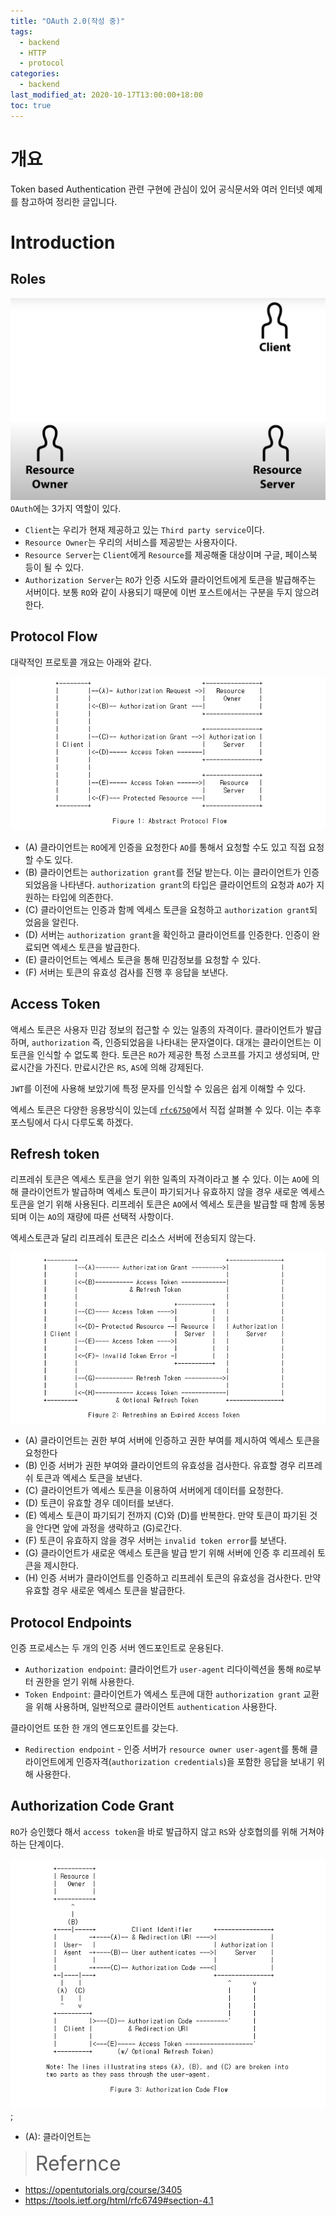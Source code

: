 ```yaml
---
title: "OAuth 2.0(작성 중)"
tags:
  - backend
  - HTTP
  - protocol
categories:
  - backend
last_modified_at: 2020-10-17T13:00:00+18:00
toc: true
---
```


# 개요

Token based Authentication 관련 구현에 관심이 있어 공식문서와 여러 인터넷 예제를 참고하여 정리한 글입니다.

# Introduction

## Roles

![이미지1](/assets/images/oauth-role.PNG)
`OAuth`에는 3가지 역할이 있다.
- `Client`는 우리가 현재 제공하고 있는 `Third party service`이다.
- `Resource Owner`는 우리의 서비스를 제공받는 사용자이다.
- `Resource Server`는 `Client`에게 `Resource`를 제공해줄 대상이며 구글, 페이스북 등이 될 수 있다.
- `Authorization Server`는  `RO`가 인증 시도와 클라이언트에게 토큰을 발급해주는 서버이다. 보통 `RO`와 같이 사용되기 때문에 이번 포스트에서는 구분을 두지 않으려 한다.

## Protocol Flow

대략적인 프로토콜 개요는 아래와 같다.

![이미지4](/assets/images/OAuth-protocol-flow.PNG)

- (A) 클라이언트는 `RO`에게 인증을 요청한다 `AO`를 통해서 요청할 수도 있고 직접 요청할 수도 있다.
- (B) 클라이언트는 `authorization grant`를 전달 받는다. 이는 클라이언트가 인증되었음을 나타낸다. `authorization grant`의 타입은 클라이언트의 요청과 `AO`가 지원하는 타입에 의존한다.
- (C) 클라이언트는 인증과 함께 엑세스 토큰을 요청하고 `authorization grant`되었음을 알린다.
- (D) 서버는 `authorization grant`을 확인하고 클라이언트를 인증한다. 인증이 완료되면 엑세스 토큰을 발급한다.
- (E) 클라이언트는 엑세스 토큰을 통해 민감정보를 요청할 수 있다.
- (F) 서버는 토큰의 유효성 검사를 진행 후 응답을 보낸다.


## Access Token

액세스 토큰은 사용자 민감 정보의 접근할 수 있는 일종의 자격이다. 클라이언트가 발급하며, `authorization` 즉, 인증되었음을 나타내는 문자열이다.
대개는 클라이언트는 이 토큰을 인식할 수 없도록 한다. 토큰은 `RO`가 제공한 특정 스코프를 가지고 생성되며, 만료시간을 가진다. 만료시간은 `RS`, `AS`에 의해 강제된다.

`JWT`를 이전에 사용해 보았기에 특정 문자를 인식할 수 있음은 쉽게 이해할 수 있다.

엑세스 토큰은 다양한 응용방식이 있는데 [`rfc6750`](https://tools.ietf.org/html/rfc6750)에서 직접 살펴볼 수 있다. 이는 추후 포스팅에서 다시 다루도록 하겠다.


## Refresh token
리프레쉬 토큰은 엑세스 토큰을 얻기 위한 일족의 자격이라고 볼 수 있다.
이는 `AO`에 의해 클라이언트가 발급하며 엑세스 토큰이 파기되거나 유효하지 않을 경우 새로운 엑세스 토큰을 얻기 위해 사용된다.
리프레쉬 토큰은 `AO`에서 엑세스 토큰을 발급할 때 함께 동봉되며 이는 `AO`의 재량에 따른 선택적 사항이다.

엑세스토큰과 달리 리프레쉬 토큰은 리소스 서버에 전송되지 않는다.

![이미지3](/assets/images/token-based-communication.PNG)

- (A) 클라이언트는 권한 부여 서버에 인증하고 권한 부여를 제시하여 엑세스 토큰을 요청한다
- (B) 인증 서버가 권한 부여와 클라이언트의 유효성을 검사한다. 유효할 경우 리프레쉬 토큰과 엑세스 토큰을 보낸다.
- (C) 클라이언트가 엑세스 토큰을 이용하여 서버에게 데이터를 요청한다.
- (D) 토큰이 유효할 경우 데이터를 보낸다.
- (E) 엑세스 토큰이 파기되기 전까지 (C)와 (D)를 반복한다. 만약 토큰이 파기된 것을 안다면 앞에 과정을 생략하고 (G)로간다.
- (F) 토큰이 유효하지 않을 경우 서버는 `invalid token error`를 보낸다.
- (G) 클라이언트가 새로운 액세스 토큰을 발급 받기 위해 서버에 인증 후 리프레쉬 토큰을 제시한다.
- (H) 인증 서버가 클라이언트를 인증하고 리프레쉬 토큰의 유효성을 검사한다. 만약 유효할 경우 새로운 엑세스 토큰을 발급한다.

## Protocol Endpoints

인증 프로세스는 두 개의 인증 서버 엔드포인트로 운용된다.

- `Authorization endpoint`: 클라이언트가 `user-agent` 리다이렉션을 통해 `RO`로부터 권한을 얻기 위해 사용한다.
- `Token Endpoint`: 클라이언트가 엑세스 토큰에 대한 `authorization grant` 교환을 위해 사용하며, 일반적으로 클라이언트 `authentication` 사용한다.

클라이언트 또한 한 개의 엔드포인트를 갖는다.

- `Redirection endpoint` - 인증 서버가 `resource owner user-agent`를 통해 클라이언트에게 인증자격(`authorization credentials`)을 포함한 응답을 보내기 위해 사용한다.

###

## Authorization Code Grant

`RO`가 승인했다 해서 `access token`을 바로 발급하지 않고 `RS`와 상호협의를 위해 거쳐야하는 단계이다.

![이미지2](/assets/images/autho-grant.PNG);

- (A): 클라이언트는





><font size="6">Refernce</font>
- https://opentutorials.org/course/3405
- https://tools.ietf.org/html/rfc6749#section-4.1
